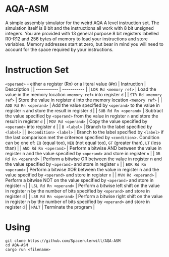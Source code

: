 # AQA-ASM
A simple assembly simulator for the weird AQA A level instruction set. The simulation itself is 8 bit and the instructions all work with 8 bit unsigned integers. You are provided with 13 general purpose 8 bit registers labelled R0-R12 and 256 bytes of memory to load your instructions and store variables. Memory addresses start at zero, but bear in mind you will need to account for the space required by your instructions.
# Instruction Set
`<operand>` - either a register (Rn) or a literal value (#n)
| Instruction | Description |
| ----------- | ----------- |
| `LDR Rd <memory ref>`  | Load the value in the memory location `<memory ref>` into register `d` |
| `STR Rd <memory ref>` | Store the value in register `d` into the memory location `<memory ref>` |
| `ADD Rd Rn <operand>` | Add the value specified by `<operand>` to the value in register `n` and store the result in register `d` |
| `SUB Rd Rn <operand>` | Subtract the value specified by `<operand>` from the value in register `n` and store the result in register `d` |
| `MOV Rd <operand>` | Copy the value specified by `<operand>` into register `d` |
| `B <label>` | Branch to the label specified by `<label>` |
| `B<condition> <label>` | Branch to the label specified by `<label>` if the last comparison met the critereon specified by `<condition`>. Condition can be one of: `EQ` (equal too), `NEQ` (not equal too), `GT` (greater than), `LT` (less than) |
| `AND Rd Rn <operand>` | Perform a bitwise AND between the value in register n and the value specified by `<operand>` and store in register `n` |
| `OR Rd Rn <operand>` | Perform a bitwise OR between the value in register n and the value specified by `<operand>` and store in register `n` |
| `EOR Rd Rn <operand>` | Perform a bitwise XOR between the value in register n and the value specified by `<operand>` and store in register `n` |
| `MVN Rd <operand>` | Perform a bitwise NOT on the value specified by `<operand>` and store in register `n` |
| `LSL Rd Rn <operand>` | Perform a bitwise left shift on the value in register n by the number of bits specified by `<operand>` and store in register `d` |
| `LSR Rd Rn <operand>` | Perform a bitwise right shift on the value in register n by the number of bits specified by `<operand>` and store in register `d` |
| `HALT` | Terminate the program |
# Using
```
git clone https://github.com/Spacerulerwill/AQA-ASM
cd AQA-ASM
cargo run <filename>
```
